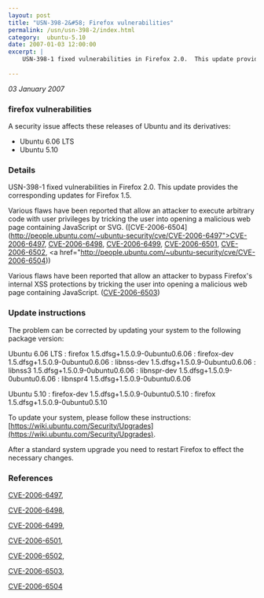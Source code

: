 ```yaml
---
layout: post
title: "USN-398-2&#58; Firefox vulnerabilities"
permalink: /usn/usn-398-2/index.html
category:  ubuntu-5.10
date: 2007-01-03 12:00:00
excerpt: |
    USN-398-1 fixed vulnerabilities in Firefox 2.0.  This update provides  the corresponding updates for Firefox 1.5.
    
--- 
```

 
 

*03 January 2007*

### firefox vulnerabilities

A security issue affects these releases of Ubuntu and its derivatives:

* Ubuntu 6.06 LTS
* Ubuntu 5.10

### Details

USN-398-1 fixed vulnerabilities in Firefox 2.0. This update provides the corresponding updates for Firefox 1.5.

Various flaws have been reported that allow an attacker to execute arbitrary code with user privileges by tricking the user into opening a malicious web page containing JavaScript or SVG. ([CVE-2006-6504](http://people.ubuntu.com/~ubuntu-security/cve/CVE-2006-6497">CVE-2006-6497</a>, <a href="http://people.ubuntu.com/~ubuntu-security/cve/CVE-2006-6498">CVE-2006-6498</a>, <a href="http://people.ubuntu.com/~ubuntu-security/cve/CVE-2006-6499">CVE-2006-6499</a>, <a href="http://people.ubuntu.com/~ubuntu-security/cve/CVE-2006-6501">CVE-2006-6501</a>, <a href="http://people.ubuntu.com/~ubuntu-security/cve/CVE-2006-6502">CVE-2006-6502</a>, <a href="http://people.ubuntu.com/~ubuntu-security/cve/CVE-2006-6504))

Various flaws have been reported that allow an attacker to bypass Firefox&#39;s internal XSS protections by tricking the user into opening a malicious web page containing JavaScript. ([CVE-2006-6503](http://people.ubuntu.com/~ubuntu-security/cve/CVE-2006-6503))

### Update instructions

The problem can be corrected by updating your system to the following package version:

Ubuntu 6.06 LTS
 : firefox <span>1.5.dfsg+1.5.0.9-0ubuntu0.6.06</span>
 : firefox-dev <span>1.5.dfsg+1.5.0.9-0ubuntu0.6.06</span>
 : libnss-dev <span>1.5.dfsg+1.5.0.9-0ubuntu0.6.06</span>
 : libnss3 <span>1.5.dfsg+1.5.0.9-0ubuntu0.6.06</span>
 : libnspr-dev <span>1.5.dfsg+1.5.0.9-0ubuntu0.6.06</span>
 : libnspr4 <span>1.5.dfsg+1.5.0.9-0ubuntu0.6.06</span>

Ubuntu 5.10
 : firefox-dev <span>1.5.dfsg+1.5.0.9-0ubuntu0.5.10</span>
 : firefox <span>1.5.dfsg+1.5.0.9-0ubuntu0.5.10</span>

To update your system, please follow these instructions: [https://wiki.ubuntu.com/Security/Upgrades](https://wiki.ubuntu.com/Security/Upgrades).

After a standard system upgrade you need to restart Firefox to effect the necessary changes.

### References

 
 [CVE-2006-6497](http://people.ubuntu.com/~ubuntu-security/cve/CVE-2006-6497), 

 [CVE-2006-6498](http://people.ubuntu.com/~ubuntu-security/cve/CVE-2006-6498), 

 [CVE-2006-6499](http://people.ubuntu.com/~ubuntu-security/cve/CVE-2006-6499), 

 [CVE-2006-6501](http://people.ubuntu.com/~ubuntu-security/cve/CVE-2006-6501), 

 [CVE-2006-6502](http://people.ubuntu.com/~ubuntu-security/cve/CVE-2006-6502), 

 [CVE-2006-6503](http://people.ubuntu.com/~ubuntu-security/cve/CVE-2006-6503), 

 [CVE-2006-6504](http://people.ubuntu.com/~ubuntu-security/cve/CVE-2006-6504)
 

